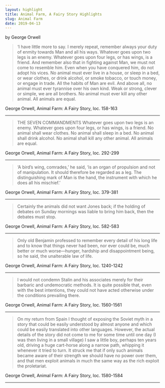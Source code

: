 ```yaml
---
layout: highlight
title: Animal Farm, A Fairy Story Highlights
slug: Animal Farm
date: 2019-04-13
---
```

by  George Orwell



> ‘I have little more to say. I merely repeat, remember always your duty of enmity towards Man and all his ways. Whatever goes upon two legs is an enemy. Whatever goes upon four legs, or has wings, is a friend. And remember also that in fighting against Man, we must not come to resemble him. Even when you have conquered him, do not adopt his vices. No animal must ever live in a house, or sleep in a bed, or wear clothes, or drink alcohol, or smoke tobacco, or touch money, or engage in trade. All the habits of Man are evil. And above all, no animal must ever tyrannise over his own kind. Weak or strong, clever or simple, we are all brothers. No animal must ever kill any other animal. All animals are equal.

George Orwell, Animal Farm: A Fairy Story, loc. 158-163
<hr>


> THE SEVEN COMMANDMENTS Whatever goes upon two legs is an enemy. Whatever goes upon four legs, or has wings, is a friend. No animal shall wear clothes. No animal shall sleep in a bed. No animal shall drink alcohol. No animal shall kill any other animal. All animals are equal.

George Orwell, Animal Farm: A Fairy Story, loc. 292-299
<hr>


> ‘A bird’s wing, comrades,’ he said, ‘is an organ of propulsion and not of manipulation. It should therefore be regarded as a leg. The distinguishing mark of Man is the hand, the instrument with which he does all his mischief.’

George Orwell, Animal Farm: A Fairy Story, loc. 379-381
<hr>


> Certainly the animals did not want Jones back; if the holding of debates on Sunday mornings was liable to bring him back, then the debates must stop.

George Orwell, Animal Farm: A Fairy Story, loc. 582-583
<hr>


> Only old Benjamin professed to remember every detail of his long life and to know that things never had been, nor ever could be, much better or much worse—hunger, hardship and disappointment being, so he said, the unalterable law of life.

George Orwell, Animal Farm: A Fairy Story, loc. 1240-1242
<hr>


> I would not condemn Stalin and his associates merely for their barbaric and undemocratic methods. It is quite possible that, even with the best intentions, they could not have acted otherwise under the conditions prevailing there.

George Orwell, Animal Farm: A Fairy Story, loc. 1560-1561
<hr>


> On my return from Spain I thought of exposing the Soviet myth in a story that could be easily understood by almost anyone and which could be easily translated into other languages. However, the actual details of the story did not come to me for some time until one day (I was then living in a small village) I saw a little boy, perhaps ten years old, driving a huge cart-horse along a narrow path, whipping it whenever it tried to turn. It struck me that if only such animals became aware of their strength we should have no power over them, and that men exploit animals in much the same way as the rich exploit the proletariat.

George Orwell, Animal Farm: A Fairy Story, loc. 1580-1584
<hr>


